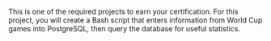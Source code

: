 This is one of the required projects to earn your certification. For this project, you will create a Bash script that enters information from World Cup games into PostgreSQL, then query the database for useful statistics.
